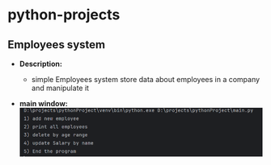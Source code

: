 # python-projects

## Employees system

- __Description:__
  - simple Employees system store data about employees in a company and manipulate it
  
- __main window:__
  <img src="https://github.com/khalwsh/python-projects/blob/main/Employees_system/Screenshot%202024-04-01%20170929.png">
